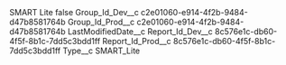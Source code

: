 <?xml version="1.0" encoding="UTF-8"?>
<CustomMetadata xmlns="http://soap.sforce.com/2006/04/metadata" xmlns:xsi="http://www.w3.org/2001/XMLSchema-instance" xmlns:xsd="http://www.w3.org/2001/XMLSchema">
    <label>SMART Lite</label>
    <protected>false</protected>
    <values>
        <field>Group_Id_Dev__c</field>
        <value xsi:type="xsd:string">c2e01060-e914-4f2b-9484-d47b8581764b</value>
    </values>
    <values>
        <field>Group_Id_Prod__c</field>
        <value xsi:type="xsd:string">c2e01060-e914-4f2b-9484-d47b8581764b</value>
    </values>
    <values>
        <field>LastModifiedDate__c</field>
        <value xsi:nil="true"/>
    </values>
    <values>
        <field>Report_Id_Dev__c</field>
        <value xsi:type="xsd:string">8c576e1c-db60-4f5f-8b1c-7dd5c3bdd1ff</value>
    </values>
    <values>
        <field>Report_Id_Prod__c</field>
        <value xsi:type="xsd:string">8c576e1c-db60-4f5f-8b1c-7dd5c3bdd1ff</value>
    </values>
    <values>
        <field>Type__c</field>
        <value xsi:type="xsd:string">SMART_Lite</value>
    </values>
</CustomMetadata>
